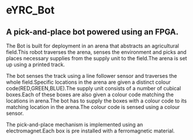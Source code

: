 # eYRC_Bot
## A pick-and-place bot powered using an FPGA.

The Bot is built for deployment in an arena that abstracts an agricultural field.This robot traverses the arena, senses the environment and picks and places necessary supplies from the supply unit to the field.The arena is set up using a printed track.

The bot senses the track using a line follower sensor and traverses the whole field.Specific locations in the arena are given a distinct colour code(RED,GREEN,BLUE).The supply unit consists of a number of cubical boxes.Each of these boxes are also given a colour code matching the locations in arena.The bot has to supply the boxes with a colour code to its matching location in the arena.The colour code is sensed using a colour sensor.

The pick-and-place mechanism is implemented using an electromagnet.Each box is pre installed with a ferromagnetic material.
